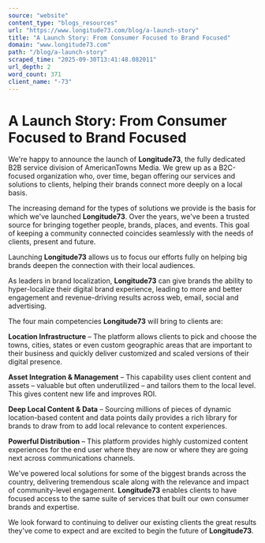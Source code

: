 ```yaml
---
source: "website"
content_type: "blogs_resources"
url: "https://www.longitude73.com/blog/a-launch-story"
title: "A Launch Story: From Consumer Focused to Brand Focused"
domain: "www.longitude73.com"
path: "/blog/a-launch-story"
scraped_time: "2025-09-30T13:41:48.082011"
url_depth: 2
word_count: 371
client_name: "-73"
---
```


# A Launch Story: From Consumer Focused to Brand Focused

We're happy to announce the launch of **Longitude73**, the fully dedicated B2B service division of AmericanTowns Media. We grew up as a B2C-focused organization who, over time, began offering our services and solutions to clients, helping their brands connect more deeply on a local basis.

The increasing demand for the types of solutions we provide is the basis for which we've launched **Longitude73**. Over the years, we've been a trusted source for bringing together people, brands, places, and events. This goal of keeping a community connected coincides seamlessly with the needs of clients, present and future.

Launching **Longitude73** allows us to focus our efforts fully on helping big brands deepen the connection with their local audiences.

As leaders in brand localization, **Longitude73** can give brands the ability to hyper-localize their digital brand experience, leading to more and better engagement and revenue-driving results across web, email, social and advertising.

The four main competencies **Longitude73** will bring to clients are:

**Location Infrastructure** – The platform allows clients to pick and choose the towns, cities, states or even custom geographic areas that are important to their business and quickly deliver customized and scaled versions of their digital presence.

**Asset Integration & Management** – This capability uses client content and assets – valuable but often underutilized – and tailors them to the local level. This gives content new life and improves ROI.

**Deep Local Content & Data** – Sourcing millions of pieces of dynamic location-based content and data points daily provides a rich library for brands to draw from to add local relevance to content experiences.

**Powerful Distribution** – This platform provides highly customized content experiences for the end user where they are now or where they are going next across communications channels.

We've powered local solutions for some of the biggest brands across the country, delivering tremendous scale along with the relevance and impact of community-level engagement. **Longitude73** enables clients to have focused access to the same suite of services that built our own consumer brands and expertise.

We look forward to continuing to deliver our existing clients the great results they've come to expect and are excited to begin the future of **Longitude73**.